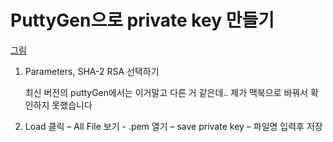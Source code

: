 # PuttyGen으로 private key 만들기

[그림](../img/puttygen.png)

1. Parameters, SHA-2 RSA 선택하기

    최신 버전의 puttyGen에서는 이거말고 다른 거 같은데.. 제가 맥북으로 바꿔서 확인하지 못했습니다


2. Load 클릭 – All File 보기 - .pem 열기 – save private key – 파일명 입력후 저장
